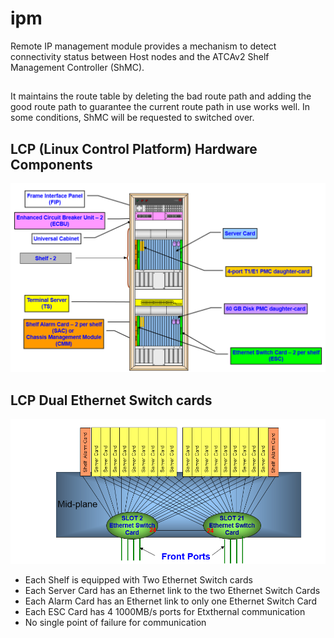 # ipm
Remote IP management module provides a mechanism to detect connectivity status between Host nodes and the ATCAv2 Shelf Management Controller (ShMC).

##
It maintains the route table by deleting the bad route path and adding the good route path to guarantee the current route path in use works well. In some conditions, ShMC will be requested to switched over.

## LCP (Linux Control Platform) Hardware Components
![](misc/hw.png)

## LCP Dual Ethernet Switch cards
![](misc/DES-card.png)

* Each Shelf is equipped with Two Ethernet Switch cards
* Each Server Card has an Ethernet link to the two Ethernet Switch Cards
* Each Alarm Card has an Ethernet link to only one Ethernet Switch Card
* Each ESC Card has 4 1000MB/s ports for Etxthernal communication
* No single point of failure for communication
